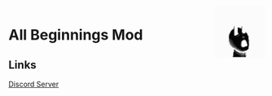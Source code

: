<img src="src/AllBeginningsMod/icon.png" align="right" width="100px" height="100px"/>

<h1>All Beginnings Mod</h1>

<h2>Links</h2>

<a href="https://discord.gg/kTgr2nZaYU">Discord Server</a>
